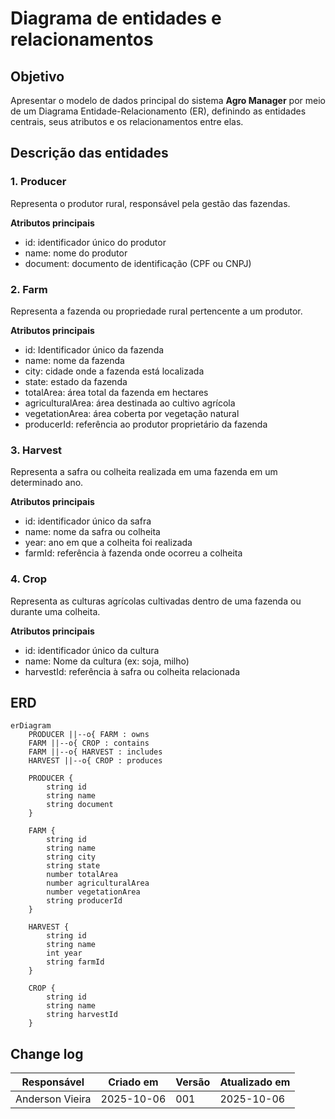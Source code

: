 # Diagrama de entidades e relacionamentos

## Objetivo

Apresentar o modelo de dados principal do sistema **Agro Manager** por meio de um Diagrama Entidade-Relacionamento (ER), definindo as entidades centrais, seus atributos e os relacionamentos entre elas.

## Descrição das entidades

### 1. Producer

Representa o produtor rural, responsável pela gestão das fazendas.

**Atributos principais**

- id: identificador único do produtor
- name: nome do produtor
- document: documento de identificação (CPF ou CNPJ)

### 2. Farm

Representa a fazenda ou propriedade rural pertencente a um produtor.

**Atributos principais**

- id: Identificador único da fazenda
- name: nome da fazenda
- city: cidade onde a fazenda está localizada
- state: estado da fazenda
- totalArea: área total da fazenda em hectares
- agriculturalArea: área destinada ao cultivo agrícola
- vegetationArea: área coberta por vegetação natural
- producerId: referência ao produtor proprietário da fazenda

### 3. Harvest

Representa a safra ou colheita realizada em uma fazenda em um determinado ano.

**Atributos principais**

- id: identificador único da safra
- name: nome da safra ou colheita
- year: ano em que a colheita foi realizada
- farmId: referência à fazenda onde ocorreu a colheita

### 4. Crop

Representa as culturas agrícolas cultivadas dentro de uma fazenda ou durante uma colheita.

**Atributos principais**

- id: identificador único da cultura
- name: Nome da cultura (ex: soja, milho)
- harvestId: referência à safra ou colheita relacionada

## ERD

```mermaid
erDiagram
    PRODUCER ||--o{ FARM : owns
    FARM ||--o{ CROP : contains
    FARM ||--o{ HARVEST : includes
    HARVEST ||--o{ CROP : produces

    PRODUCER {
        string id
        string name
        string document
    }

    FARM {
        string id
        string name
        string city
        string state
        number totalArea
        number agriculturalArea
        number vegetationArea
        string producerId
    }

    HARVEST {
        string id
        string name
        int year
        string farmId
    }

    CROP {
        string id
        string name
        string harvestId
    }
```

## Change log

| Responsável     | Criado em  | Versão | Atualizado em |
| --------------- | ---------- | ------ | ------------- |
| Anderson Vieira | 2025-10-06 | 001    | 2025-10-06    |
